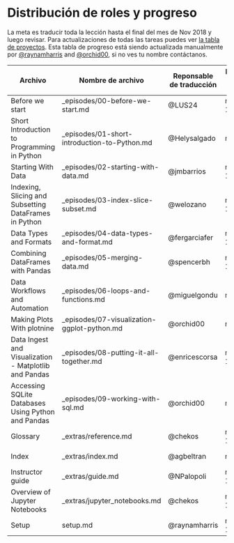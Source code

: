 # Distribución de roles y progreso

La meta es traducir toda la lección hasta el final del mes de Nov 2018 y luego revisar. Para actualizaciones de todas las tareas puedes ver [la tabla de proyectos](https://github.com/Carpentries-ES/python-ecology-lesson-es/projects/1). Esta tabla de progreso está siendo actualizada manualmente por [@raynamharris](https://github.com/raynamharris) and [@orchid00](https://github.com/orchid00), si no ves tu nombre contáctanos.

Archivo | Nombre de archivo | Reponsable de traducción | Fecha de inicio | Fecha de entrega | Responsable de revisión | Fecha de inicio | Fecha de entrega
--- | --- | --- | --- | --- | --- | --- | --- 
Before we start | _episodes/00-before-we-start.md | @LUS24 | nov 10 | nov 11 | @spereyra @orchid00| nov 13 | nov 17
Short Introduction to Programming in Python | _episodes/01-short-introduction-to-Python.md | @Helysalgado | nov 9 | nov 14 | @ian-flores @ComplejoC | nov 16 |
Starting With Data | _episodes/02-starting-with-data.md | @jmbarrios  | nov 10 | |||
Indexing, Slicing and Subsetting DataFrames in Python | _episodes/03-index-slice-subset.md | @welozano  | nov 10 | |@orchid00| nov 11 |
Data Types and Formats | _episodes/04-data-types-and-format.md |  @fergarciafer  | nov 10 | nov 15 | @orchid00 | nov 12 |
Combining DataFrames with Pandas | _episodes/05-merging-data.md | @spencerbh | nov 12 | | @arredondo23 ||
Data Workflows and Automation | _episodes/06-loops-and-functions.md | @miguelgondu  | nov 9 | |||
Making Plots With plotnine | _episodes/07-visualization-ggplot-python.md | @orchid00 | nov10  | nov 12 | @LauCIFASIS | nov 12 |
Data Ingest and Visualization - Matplotlib and Pandas | _episodes/08-putting-it-all-together.md | @enricescorsa | nov 11 | nov 12 | @chekos | nov 13 |
Accessing SQLite Databases Using Python and Pandas | _episodes/09-working-with-sql.md | @orchid00 | nov 9 | nov10| @rzayas | nov 13 ||
Glossary | _extras/reference.md | @chekos | nov 12 | nov 13 | @arredondo23 | nov 13 ||
Index | _extras/index.md | @agbeltran | nov 9 | nov 11 | @orchid00 | nov 12 | nov 12|
Instructor guide | _extras/guide.md | @NPalopoli | nov 12  | | @Helysalgado |||
Overview of Jupyter Notebooks | _extras/jupyter_notebooks.md | @chekos | nov 12 | nov 15 | @miguelgondu |||
Setup | setup.md | @raynamharris | nov 12 | nov 12 | @orchid00 | nov 13 | nov 17|
